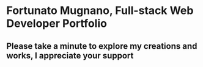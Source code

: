 # Fortunato Mugnano, Full-stack Web Developer Portfolio
## Please take a minute to explore my creations and works, I appreciate your support